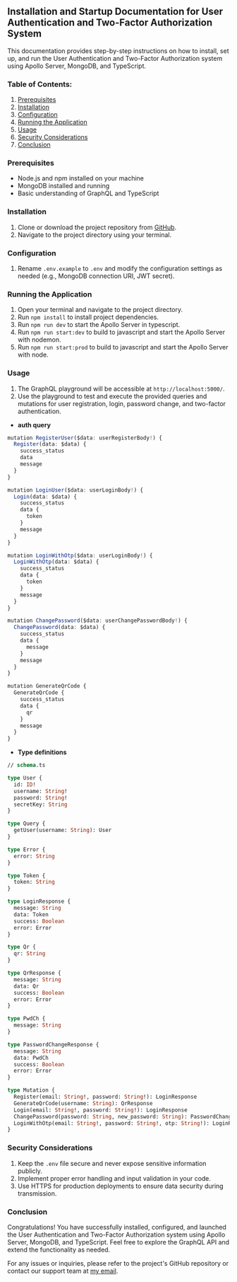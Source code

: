 ## **Installation and Startup Documentation for User Authentication and Two-Factor Authorization System**

This documentation provides step-by-step instructions on how to install, set up, and run the User Authentication and Two-Factor Authorization system using Apollo Server, MongoDB, and TypeScript.

### **Table of Contents:**

1. [Prerequisites](#prerequisite)
2. [Installation](#installation)
3. [Configuration](#configuration)
4. [Running the Application](#running-the-application)
5. [Usage](#usage)
6. [Security Considerations](#security-considerations)
7. [Conclusion](#conclusion)

### **Prerequisites**

- Node.js and npm installed on your machine
- MongoDB installed and running
- Basic understanding of GraphQL and TypeScript

### **Installation**

1. Clone or download the project repository from [GitHub](https://github.com/derekzyl/auth).
2. Navigate to the project directory using your terminal.

### **Configuration**

1. Rename `.env.example` to `.env` and modify the configuration settings as needed (e.g., MongoDB connection URI, JWT secret).

### **Running the Application**

1. Open your terminal and navigate to the project directory.
2. Run `npm install` to install project dependencies.
3. Run `npm run dev` to start the Apollo Server in typescript.
4. Run `npm run start:dev` to  build to javascript and start the Apollo Server with nodemon.
5. Run `npm run start:prod` to  build to javascript and start the Apollo Server with node.

### **Usage**

1. The GraphQL playground will be accessible at `http://localhost:5000/`.
2. Use the playground to test and execute the provided queries and mutations for user registration, login, password change, and two-factor authentication.

- **auth query**

```ts
mutation RegisterUser($data: userRegisterBody!) {
  Register(data: $data) {
    success_status
    data
    message
  }
}

mutation LoginUser($data: userLoginBody!) {
  Login(data: $data) {
    success_status
    data {
      token
    }
    message
  }
}

mutation LoginWithOtp($data: userLoginBody!) {
  LoginWithOtp(data: $data) {
    success_status
    data {
      token
    }
    message
  }
}

mutation ChangePassword($data: userChangePasswordBody!) {
  ChangePassword(data: $data) {
    success_status
    data {
      message
    }
    message
  }
}

mutation GenerateQrCode {
  GenerateQrCode {
    success_status
    data {
      qr
    }
    message
  }
}

```

- **Type definitions**

```graphql
// schema.ts

type User {
  id: ID!
  username: String!
  password: String!
  secretKey: String
}

type Query {
  getUser(username: String): User
}

type Error {
  error: String
}

type Token {
  token: String
}

type LoginResponse {
  message: String
  data: Token
  success: Boolean
  error: Error
}

type Qr {
  qr: String
}

type QrResponse {
  message: String
  data: Qr
  success: Boolean
  error: Error
}

type PwdCh {
  message: String
}

type PasswordChangeResponse {
  message: String
  data: PwdCh
  success: Boolean
  error: Error
}

type Mutation {
  Register(email: String!, password: String!): LoginResponse
  GenerateQrCode(username: String): QrResponse
  Login(email: String!, password: String!): LoginResponse
  ChangePassword(password: String, new_password: String): PasswordChangeResponse
  LoginWithOtp(email: String!, password: String!, otp: String!): LoginResponse
}


 ```

### **Security Considerations**

1. Keep the `.env` file secure and never expose sensitive information publicly.
2. Implement proper error handling and input validation in your code.
3. Use HTTPS for production deployments to ensure data security during transmission.

### **Conclusion**

Congratulations! You have successfully installed, configured, and launched the User Authentication and Two-Factor Authorization system using Apollo Server, MongoDB, and TypeScript. Feel free to explore the GraphQL API and extend the functionality as needed.

For any issues or inquiries, please refer to the project's GitHub repository or contact our support team at [my email](cybersgenii@gmail.com).
